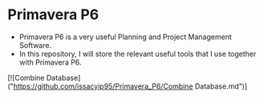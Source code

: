 # Primavera P6
- Primavera P6 is a very useful Planning and Project Management Software.
- In this repository, I will store the relevant useful tools that I use together with Primavera P6.

[![Combine Database]("https://github.com/issacyip95/Primavera_P6/Combine Database.md")]
